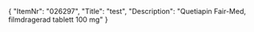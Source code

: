 {
  "ItemNr": "026297",
  "Title": "test",
  "Description": "Quetiapin Fair-Med, filmdragerad tablett 100 mg"
}